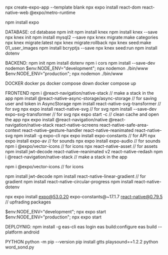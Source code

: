 npx create-expo-app --template blank
npx expo install react-dom react-native-web @expo/metro-runtime

npm install expo

DATABASE:
cd database
npm init
npm install knex
npm install knex --save
npx knex init
npm install mysql2 --save
npx knex migrate:make categories
npx knex migrate:latest
npx knex migrate:rollback
npx knex seed:make 01_user_images
npm install bcryptjs --save
npx knex seed:run
npm install dotenv

BACKEND:
npm init
npm install dotenv
npm i cors
npm install --save-dev nodemon
$env:NODE_ENV="development"; npx nodemon ./bin/www
$env:NODE_ENV="production"; npx nodemon ./bin/www

DOCKER
docker ps
docker compose down
docker compose up

FRONTEND
npm i @react-navigation/native-stack // make a stack in the app
npm install @react-native-async-storage/async-storage // for saving user and token in AsyncStorage
npm install react-native-svg-transformer // for svg
npx expo install react-native-svg // for svg
npm install --save-dev expo-svg-transformer // for svg
npx expo start -c // clean cache and open the app
npx expo install @react-navigation/native @react-navigation/native-stack react-native-screens react-native-safe-area-context react-native-gesture-handler react-native-reanimated react-native-svg
npm install -g expo-cli
npx expo install expo-constants // for API
npx expo install expo-av // for sounds
npx expo install expo-audio // for sounds
npm i @expo/vector-icons // for icons
npx react-native-asset // for assets
npm install jwt-decode
react-native-reanimated v2
react-native-redash
npm i @react-navigation/native-stack // make a stack in the app

npm i @expo/vector-icons // for icons

npm install jwt-decode
npm install react-native-linear-gradient // for gradient
npm install react-native-circular-progress
npm install react-native-dotenv

npx expo install expo@53.0.20 expo-constants@~17.1.7 react-native@0.79.5 // upfrading packages

$env:NODE_ENV="development"; npx expo start
$env:NODE_ENV="production"; npx expo start

DEPLOYNIG:
npm install -g eas-cli
eas login
eas build:configure
eas build --platform android

PYTHON
python -m pip --version
pip install gtts playsound==1.2.2
python word_sond.py

<!-- "show my words"
"add word to my list"
"remove word from my list"
"practice my saved words"
"track progress for my words"
// "API_BASE": "http://172.20.10.2:3001"-->
